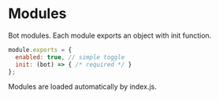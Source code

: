 # Modules

Bot modules. Each module exports an object with init function.

```javascript
module.exports = {
  enabled: true, // simple toggle
  init: (bot) => { /* required */ }
};
```

Modules are loaded automatically by index.js.
